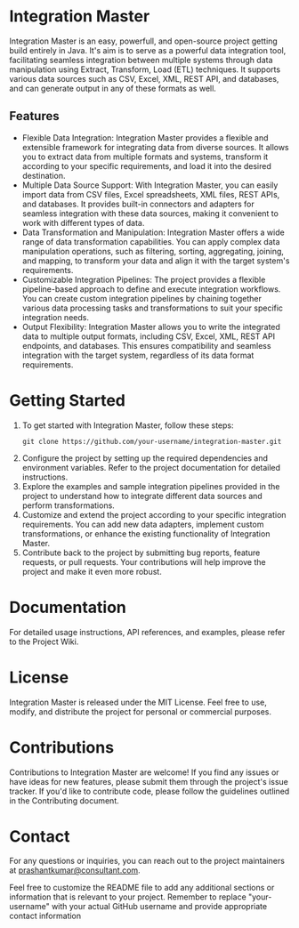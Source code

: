 # Integration Master
Integration Master is an easy, powerfull, and open-source project getting build entirely in Java. It's aim is to serve as a powerful data integration tool, facilitating seamless integration between multiple systems through data manipulation using Extract, Transform, Load (ETL) techniques. It supports various data sources such as CSV, Excel, XML, REST API, and databases, and can generate output in any of these formats as well.

## Features
 - Flexible Data Integration: Integration Master provides a flexible and extensible framework for integrating data from diverse sources. It allows you to extract data from multiple formats and systems, transform it according to your specific requirements, and load it into the desired destination.
 - Multiple Data Source Support: With Integration Master, you can easily import data from CSV files, Excel spreadsheets, XML files, REST APIs, and databases. It provides built-in connectors and adapters for seamless integration with these data sources, making it convenient to work with different types of data.
 - Data Transformation and Manipulation: Integration Master offers a wide range of data transformation capabilities. You can apply complex data manipulation operations, such as filtering, sorting, aggregating, joining, and mapping, to transform your data and align it with the target system's requirements.
 - Customizable Integration Pipelines: The project provides a flexible pipeline-based approach to define and execute integration workflows. You can create custom integration pipelines by chaining together various data processing tasks and transformations to suit your specific integration needs.
 - Output Flexibility: Integration Master allows you to write the integrated data to multiple output formats, including CSV, Excel, XML, REST API endpoints, and databases. This ensures compatibility and seamless integration with the target system, regardless of its data format requirements.

# Getting Started
1. To get started with Integration Master, follow these steps:
   ```
   git clone https://github.com/your-username/integration-master.git
   ```
2. Configure the project by setting up the required dependencies and environment variables. Refer to the project documentation for detailed instructions.
3. Explore the examples and sample integration pipelines provided in the project to understand how to integrate different data sources and perform transformations.
4. Customize and extend the project according to your specific integration requirements. You can add new data adapters, implement custom transformations, or enhance the existing functionality of Integration Master.
5. Contribute back to the project by submitting bug reports, feature requests, or pull requests. Your contributions will help improve the project and make it even more robust.

# Documentation
For detailed usage instructions, API references, and examples, please refer to the Project Wiki.

# License
Integration Master is released under the MIT License. Feel free to use, modify, and distribute the project for personal or commercial purposes.

# Contributions
Contributions to Integration Master are welcome! If you find any issues or have ideas for new features, please submit them through the project's issue tracker. If you'd like to contribute code, please follow the guidelines outlined in the Contributing document.

# Contact
For any questions or inquiries, you can reach out to the project maintainers at prashantkumar@consultant.com.

Feel free to customize the README file to add any additional sections or information that is relevant to your project. Remember to replace "your-username" with your actual GitHub username and provide appropriate contact information
